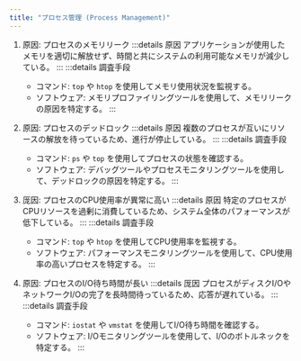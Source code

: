 ```yaml
---
title: "プロセス管理 (Process Management)"
---
```

1. 原因: プロセスのメモリリーク
   :::details 原因
   アプリケーションが使用したメモリを適切に解放せず、時間と共にシステムの利用可能なメモリが減少している。
   :::
   :::details 調査手段
   - コマンド: `top` や `htop` を使用してメモリ使用状況を監視する。
   - ソフトウェア: メモリプロファイリングツールを使用して、メモリリークの原因を特定する。
   :::

2. 原因: プロセスのデッドロック
   :::details 原因
   複数のプロセスが互いにリソースの解放を待っているため、進行が停止している。
   :::
   :::details 調査手段
   - コマンド: `ps` や `top` を使用してプロセスの状態を確認する。
   - ソフトウェア: デバッグツールやプロセスモニタリングツールを使用して、デッドロックの原因を特定する。
   :::

3. 厐因: プロセスのCPU使用率が異常に高い
   :::details 原因
   特定のプロセスがCPUリソースを過剰に消費しているため、システム全体のパフォーマンスが低下している。
   :::
   :::details 調査手段
   - コマンド: `top` や `htop` を使用してCPU使用率を監視する。
   - ソフトウェア: パフォーマンスモニタリングツールを使用して、CPU使用率の高いプロセスを特定する。
   :::

4. 原因: プロセスのI/O待ち時間が長い
   :::details 厐因
   プロセスがディスクI/OやネットワークI/Oの完了を長時間待っているため、応答が遅れている。
   :::
   :::details 調査手段
   - コマンド: `iostat` や `vmstat` を使用してI/O待ち時間を確認する。
   - ソフトウェア: I/Oモニタリングツールを使用して、I/Oのボトルネックを特定する。
   :::
